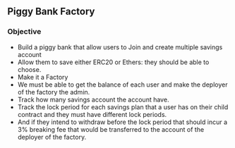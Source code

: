 ## Piggy Bank Factory

### Objective

- Build a piggy bank that allow users to Join and create multiple savings account
- Allow them to save either ERC20 or Ethers: they should be able to choose.
- Make it a Factory
- We must be able to get the balance of each user and make the deployer of the factory the admin.
- Track how many savings account the account have.
- Track the lock period for each savings plan that a user has on their child contract and they must have different lock periods.
- And if they intend to withdraw before the lock period that should incur a 3% breaking fee that would be transferred to the account of the deployer of the factory.